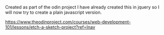 Created as part of the odin project
I have already created  this in jquery so I will now try to create a plain javascript version.


https://www.theodinproject.com/courses/web-development-101/lessons/etch-a-sketch-project?ref=lnav